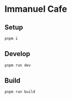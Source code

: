 # Immanuel Cafe

## Setup

```bash
pnpm i
```

## Develop

```bash
pnpm run dev
```

## Build

```bash
pnpm run build
```

